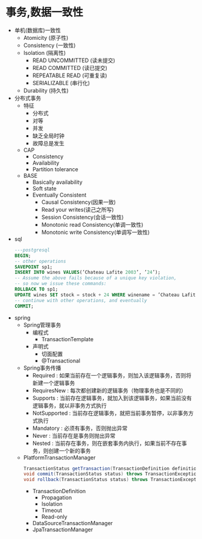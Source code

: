 # 事务,数据一致性
- 单机(数据库)一致性
    - Atomicity (原子性)
    - Consistency (一致性)
    - Isolation (隔离性)
        - READ UNCOMMITTED (读未提交)
        - READ COMMITTED (读已提交)
        - REPEATABLE READ (可重复读)
        - SERIALIZABLE (串行化)
    - Durability (持久性)
- 分布式事务
    - 特征
        - 分布式
        - 对等
        - 并发
        - 缺乏全局时钟
        - 故障总是发生
    - CAP
        - Consistency
        - Availability
        - Partition tolerance
    - BASE
        - Basically availability
        - Soft state
        - Eventually Consistent
            - Causal Consistency(因果一致)
            - Read your writes(读己之所写)
            - Session Consistency(会话一致性)
            - Monotonic read Consistency(单调一致性)
            - Monotonic write Consistency(单调写一致性)  
- sql
    ```sql
    ---postgresql
    BEGIN;
    -- other operations
    SAVEPOINT sp1;
    INSERT INTO wines VALUES(’Chateau Lafite 2003’, ’24’);
    -- Assume the above fails because of a unique key violation,
    -- so now we issue these commands:
    ROLLBACK TO sp1;
    UPDATE wines SET stock = stock + 24 WHERE winename = ’Chateau Lafite 2003’;
    -- continue with other operations, and eventually
    COMMIT;
    ```
- spring
    - Spring管理事务
        - 编程式
            - TransactionTemplate
        - 声明式
            - 切面配置
            - @Transactional
    - Spring事务传播
        - Required : 如果当前存在一个逻辑事务，则加入该逻辑事务，否则将新建一个逻辑事务
        - RequiresNew : 每次都创建新的逻辑事务（物理事务也是不同的）
        - Supports : 当前存在逻辑事务，就加入到该逻辑事务，如果当前没有逻辑事务，就以非事务方式执行
        - NotSupported : 当前存在逻辑事务，就把当前事务暂停，以非事务方式执行
        - Mandatory : 必须有事务，否则抛出异常
        - Never : 当前存在是事务则抛出异常
        - Nested : 当前存在事务，则在嵌套事务内执行，如果当前不存在事务，则创建一个新的事务
    - PlatformTransactionManager
        ```java
        TransactionStatus getTransaction(TransactionDefinition definition) throws TransactionException;
        void commit(TransactionStatus status) throws TransactionException;
        void rollback(TransactionStatus status) throws TransactionException;
        ```
        - TransactionDefinition
            - Propagation
            - Isolation
            - Timeout
            - Read-only
        - DataSourceTransactionManager
        - JpaTransactionManager